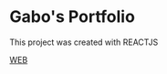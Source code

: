 # Gabo's Portfolio

This project was created with REACTJS 

[WEB](https://gaboportfolio.netlify.app)
